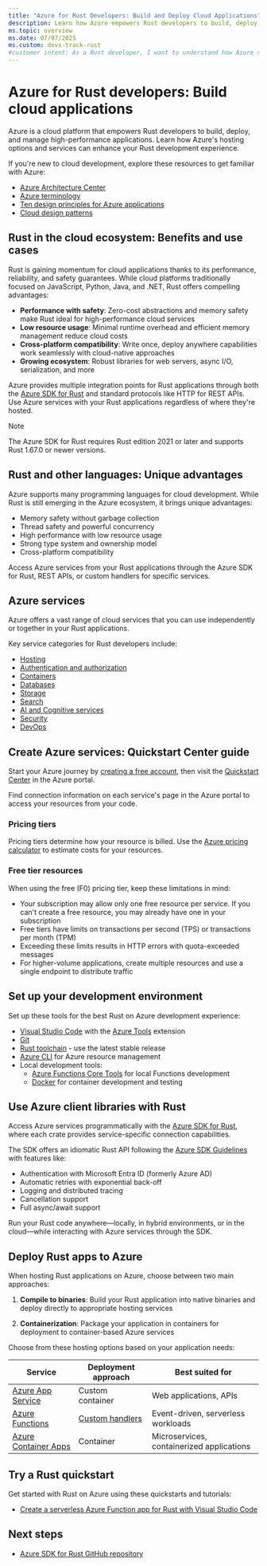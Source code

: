 ```yaml
---
title: "Azure for Rust Developers: Build and Deploy Cloud Applications"
description: Learn how Azure empowers Rust developers to build, deploy, and manage cloud applications with high performance and reliability.
ms.topic: overview
ms.date: 07/07/2025
ms.custom: devx-track-rust
#customer intent: As a Rust developer, I want to understand how Azure supports Rust applications so that I can build and deploy high-performance cloud solutions. 
---
```


# Azure for Rust developers: Build cloud applications

Azure is a cloud platform that empowers Rust developers to build, deploy, and manage high-performance applications. Learn how Azure's hosting options and services can enhance your Rust development experience.

If you're new to cloud development, explore these resources to get familiar with Azure:

- [Azure Architecture Center](/azure/architecture/)
- [Azure terminology](/azure/cloud-adoption-framework/ready/considerations/fundamental-concepts)
- [Ten design principles for Azure applications](/azure/architecture/guide/design-principles/)
- [Cloud design patterns](/azure/architecture/patterns/)

## Rust in the cloud ecosystem: Benefits and use cases

Rust is gaining momentum for cloud applications thanks to its performance, reliability, and safety guarantees. While cloud platforms traditionally focused on JavaScript, Python, Java, and .NET, Rust offers compelling advantages:

- **Performance with safety**: Zero-cost abstractions and memory safety make Rust ideal for high-performance cloud services
- **Low resource usage**: Minimal runtime overhead and efficient memory management reduce cloud costs
- **Cross-platform compatibility**: Write once, deploy anywhere capabilities work seamlessly with cloud-native approaches
- **Growing ecosystem**: Robust libraries for web servers, async I/O, serialization, and more

Azure provides multiple integration points for Rust applications through both the [Azure SDK for Rust](https://github.com/Azure/azure-sdk-for-rust) and standard protocols like HTTP for REST APIs. Use Azure services with your Rust applications regardless of where they're hosted.

> [!NOTE]
> The Azure SDK for Rust requires Rust edition 2021 or later and supports Rust 1.67.0 or newer versions.

## Rust and other languages: Unique advantages

Azure supports many programming languages for cloud development. While Rust is still emerging in the Azure ecosystem, it brings unique advantages:

- Memory safety without garbage collection
- Thread safety and powerful concurrency
- High performance with low resource usage
- Strong type system and ownership model
- Cross-platform compatibility

Access Azure services from your Rust applications through the Azure SDK for Rust, REST APIs, or custom handlers for specific services.

## Azure services

Azure offers a vast range of cloud services that you can use independently or together in your Rust applications.

Key service categories for Rust developers include:

- [Hosting](/azure/developer/intro/hosting-apps-on-azure)
- [Authentication and authorization](/azure/?product=identity)
- [Containers](/azure/?product=containers)
- [Databases](/azure/?product=databases)
- [Storage](/azure/?product=storage)
- [Search](/azure/search/)
- [AI and Cognitive services](/azure/?product=ai-machine-learning)
- [Security](/azure/?product=security)
- [DevOps](/azure/?product=devops)

## Create Azure services: Quickstart Center guide

Start your Azure journey by [creating a free account](https://azure.microsoft.com/free/?WT.mc_id=A261C142F), then visit the [Quickstart Center](https://portal.azure.com/#blade/Microsoft_Azure_Resources/QuickstartCenterBlade) in the Azure portal.

Find connection information on each service's page in the Azure portal to access your resources from your code.

### Pricing tiers

Pricing tiers determine how your resource is billed. Use the [Azure pricing calculator](https://azure.microsoft.com/pricing/calculator) to estimate costs for your resources.

### Free tier resources

When using the free (F0) pricing tier, keep these limitations in mind:

- Your subscription may allow only one free resource per service. If you can't create a free resource, you may already have one in your subscription
- Free tiers have limits on transactions per second (TPS) or transactions per month (TPM)
- Exceeding these limits results in HTTP errors with quota-exceeded messages
- For higher-volume applications, create multiple resources and use a single endpoint to distribute traffic

## Set up your development environment

Set up these tools for the best Rust on Azure development experience:

- [Visual Studio Code](https://code.visualstudio.com/) with the [Azure Tools](https://marketplace.visualstudio.com/items?itemName=ms-vscode.vscode-node-azure-pack) extension
- [Git](https://git-scm.com/)
- [Rust toolchain](https://www.rust-lang.org/tools/install) - use the latest stable release
- [Azure CLI](/cli/azure/install-azure-cli) for Azure resource management
- Local development tools:
  - [Azure Functions Core Tools](https://github.com/Azure/azure-functions-core-tools) for local Functions development
  - [Docker](https://www.docker.com/) for container development and testing

## Use Azure client libraries with Rust

Access Azure services programmatically with the [Azure SDK for Rust](https://github.com/Azure/azure-sdk-for-rust), where each crate provides service-specific connection capabilities.

The SDK offers an idiomatic Rust API following the [Azure SDK Guidelines](https://azure.github.io/azure-sdk/rust_introduction.html) with features like:

- Authentication with Microsoft Entra ID (formerly Azure AD)
- Automatic retries with exponential back-off
- Logging and distributed tracing
- Cancellation support
- Full async/await support

Run your Rust code anywhere—locally, in hybrid environments, or in the cloud—while interacting with Azure services through the SDK.

## Deploy Rust apps to Azure

When hosting Rust applications on Azure, choose between two main approaches:

1. **Compile to binaries**: Build your Rust application into native binaries and deploy directly to appropriate hosting services

2. **Containerization**: Package your application in containers for deployment to container-based Azure services

Choose from these hosting options based on your application needs:

| Service | Deployment approach | Best suited for |
|---------|---------------------|----------------|
| [Azure App Service](/azure/app-service/) | Custom container | Web applications, APIs |
| [Azure Functions](/azure/azure-functions/) | [Custom handlers](/azure/azure-functions/functions-custom-handlers) | Event-driven, serverless workloads |
| [Azure Container Apps](/azure/container-apps/) | Container | Microservices, containerized applications |

## Try a Rust quickstart

Get started with Rust on Azure using these quickstarts and tutorials:

- [Create a serverless Azure Function app for Rust with Visual Studio Code](/azure/azure-functions/create-first-function-vs-code-other?tabs=rust)

## Next steps

- [Azure SDK for Rust GitHub repository](https://github.com/Azure/azure-sdk-for-rust)

